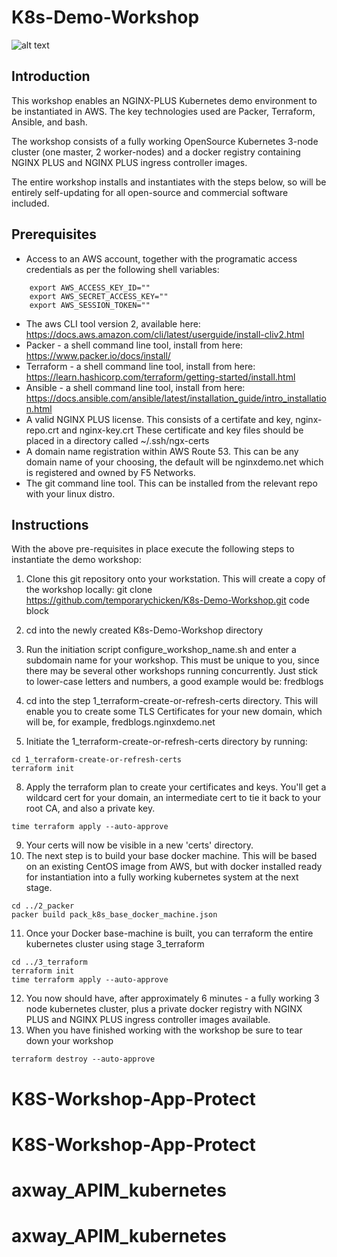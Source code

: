 # K8s-Demo-Workshop
![alt text](https://www.nginx.com/wp-content/uploads/2019/05/F5-NGINX-Code-to-Customer_social.png "Logo Title Text 1")

## Introduction

This workshop enables an NGINX-PLUS Kubernetes demo environment to be instantiated in AWS. The key technologies used are Packer, Terraform, Ansible, and bash.

The workshop consists of a fully working OpenSource Kubernetes 3-node cluster (one master, 2 worker-nodes) and a docker registry containing NGINX PLUS and NGINX PLUS ingress controller images.

The entire workshop installs and instantiates with the steps below, so will be entirely self-updating for all open-source and commercial software included.

## Prerequisites

* Access to an AWS account, together with the programatic access credentials as per the following shell variables:
```
    export AWS_ACCESS_KEY_ID=""
    export AWS_SECRET_ACCESS_KEY=""
    export AWS_SESSION_TOKEN=""
 ```
* The aws CLI tool version 2, available here:
           https://docs.aws.amazon.com/cli/latest/userguide/install-cliv2.html 
* Packer - a shell command line tool, install from here:
        https://www.packer.io/docs/install/
* Terraform - a shell command line tool, install from here:
        https://learn.hashicorp.com/terraform/getting-started/install.html
* Ansible - a shell command line tool, install from here:
        https://docs.ansible.com/ansible/latest/installation_guide/intro_installation.html
 * A valid NGINX PLUS license. This consists of a certifate and key, nginx-repo.crt and nginx-key.crt
	These certificate and key files should be placed in a directory called ~/.ssh/ngx-certs
 * A domain name registration within AWS Route 53. This can be any domain name of your choosing, the default will be nginxdemo.net which is registered and owned by F5 Networks.
 * The git command line tool. This can be installed from the relevant repo with your linux distro.

## Instructions

With the above pre-requisites in place execute the following steps to instantiate the demo workshop:

1. Clone this git repository onto your workstation. This will create a copy of the workshop locally:
          git clone https://github.com/temporarychicken/K8s-Demo-Workshop.git
code block

2. cd into the newly created K8s-Demo-Workshop directory

3. Run the initiation script configure_workshop_name.sh and enter a subdomain name for your workshop. This must be unique to you, since there may be several other workshops running concurrently. Just stick to lower-case letters and numbers, a good example would be: fredblogs
6. cd into the step 1_terraform-create-or-refresh-certs directory. This will enable you to create some TLS Certificates for your new domain, which will be, for example, fredblogs.nginxdemo.net
7. Initiate the 1_terraform-create-or-refresh-certs directory by running:

```
cd 1_terraform-create-or-refresh-certs
terraform init
```
8. Apply the terraform plan to create your certificates and keys. You'll get a wildcard cert for your domain, an intermediate cert to tie it back to your root CA, and also a private key.
```
time terraform apply --auto-approve
```
9. Your certs will now be visible in a new 'certs' directory.
10. The next step is to build your base docker machine. This will be based on an existing CentOS image from AWS, but with docker installed ready for instantiation into a fully working kubernetes system at the next stage.
```
cd ../2_packer
packer build pack_k8s_base_docker_machine.json
```
11. Once your  Docker base-machine is built, you can terraform the entire kubernetes cluster using stage 3_terraform
```
cd ../3_terraform
terraform init
time terraform apply --auto-approve
```
12. You now should have, after approximately 6 minutes - a fully working 3 node kubernetes cluster, plus a private docker registry with NGINX PLUS and NGINX PLUS ingress controller images available.
13. When you have finished working with the workshop be sure to tear down your workshop
```
terraform destroy --auto-approve
```
# K8S-Workshop-App-Protect
# K8S-Workshop-App-Protect
# axway_APIM_kubernetes
# axway_APIM_kubernetes
